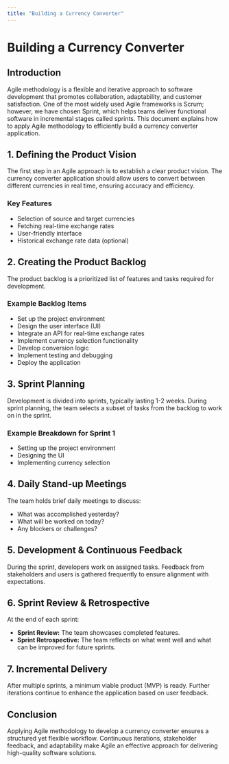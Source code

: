 ```yaml
---
title: "Building a Currency Converter"
---
```


# Building a Currency Converter

## Introduction

Agile methodology is a flexible and iterative approach to software development that promotes collaboration, adaptability, and customer satisfaction. One of the most widely used Agile frameworks is Scrum; however, we have chosen Sprint, which helps teams deliver functional software in incremental stages called sprints. This document explains how to apply Agile methodology to efficiently build a currency converter application.

## 1. Defining the Product Vision

The first step in an Agile approach is to establish a clear product vision. The currency converter application should allow users to convert between different currencies in real time, ensuring accuracy and efficiency.

### Key Features

- Selection of source and target currencies
- Fetching real-time exchange rates
- User-friendly interface
- Historical exchange rate data (optional)

## 2. Creating the Product Backlog

The product backlog is a prioritized list of features and tasks required for development.

### Example Backlog Items

- Set up the project environment
- Design the user interface (UI)
- Integrate an API for real-time exchange rates
- Implement currency selection functionality
- Develop conversion logic
- Implement testing and debugging
- Deploy the application

## 3. Sprint Planning

Development is divided into sprints, typically lasting 1-2 weeks. During sprint planning, the team selects a subset of tasks from the backlog to work on in the sprint.

### Example Breakdown for Sprint 1

- Setting up the project environment
- Designing the UI
- Implementing currency selection

## 4. Daily Stand-up Meetings

The team holds brief daily meetings to discuss:

- What was accomplished yesterday?
- What will be worked on today?
- Any blockers or challenges?

## 5. Development & Continuous Feedback

During the sprint, developers work on assigned tasks. Feedback from stakeholders and users is gathered frequently to ensure alignment with expectations.

## 6. Sprint Review & Retrospective

At the end of each sprint:

- **Sprint Review:** The team showcases completed features.
- **Sprint Retrospective:** The team reflects on what went well and what can be improved for future sprints.

## 7. Incremental Delivery

After multiple sprints, a minimum viable product (MVP) is ready. Further iterations continue to enhance the application based on user feedback.

## Conclusion

Applying Agile methodology to develop a currency converter ensures a structured yet flexible workflow. Continuous iterations, stakeholder feedback, and adaptability make Agile an effective approach for delivering high-quality software solutions.
